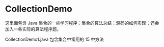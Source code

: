 # CollectionDemo

这里面包含 Java 集合的一些学习程序；集合的算法总结；源码的如何实现；还会加入一些实际的算法程序题。

CollectionDemo1.java  包含集合中常用的 15 中方法



